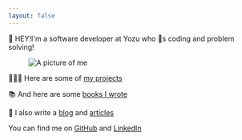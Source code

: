 ```yaml
---
layout: false
---
```


<div class="two-column grid">
<div class="align-vertical">
    <p class="text-m gradient-text text-center">
    <span class="block brand-font bold text-xl">👋 HEY!</span>I'm a software developer at Yozu who 💜s coding and problem solving!
    </p>
</div>
<figure class="align-vertical">
    <img id="pic" src="/images/simpsons.webp" alt="A picture of me" class="daz dropshadow">
</figure>
</div>

<div class="text-center">

👨🏼‍💻 Here are some of [my projects](/projects)

📚 And here are some [books I wrote](/books)

📝 I also write a [blog](/blog) and [ articles](https://www.sitepoint.com/author/djones/)

You can find me on [GitHub](https://github.com/daz-codes) and [LinkedIn](https://www.linkedin.com/in/daz-codes/)

</div>
